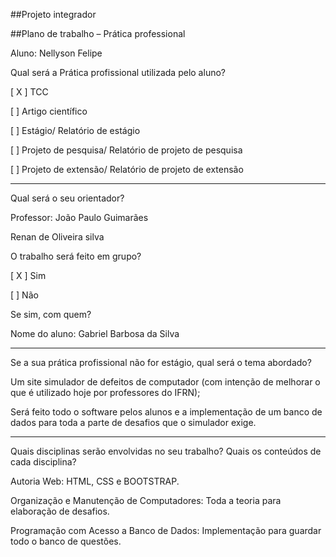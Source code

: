 ##Projeto integrador

##Plano de trabalho – Prática professional

Aluno: Nellyson Felipe 

Qual será a Prática profissional utilizada pelo aluno?

[ X ] TCC

[  ] Artigo científico

[  ] Estágio/ Relatório de estágio

[  ] Projeto de pesquisa/ Relatório de projeto de pesquisa

[  ] Projeto de extensão/ Relatório de projeto de extensão

---

Qual será o seu orientador?

Professor: João Paulo Guimarães

Renan de Oliveira silva

O trabalho será feito em grupo? 

[ X ] Sim

[  ] Não

Se sim, com quem? 

Nome do aluno: Gabriel Barbosa da Silva 

---

Se a sua prática profissional não for estágio, qual será o tema abordado?

Um site simulador de defeitos de computador (com intenção de melhorar o que é utilizado hoje por professores do IFRN); 

Será feito todo o software pelos alunos e a implementação de um banco de dados para toda a parte de desafios que o simulador exige.

---

Quais disciplinas serão envolvidas no seu trabalho? Quais os conteúdos de cada disciplina?

Autoria Web: HTML, CSS e BOOTSTRAP.

Organização e Manutenção de Computadores: Toda a teoria para elaboração de desafios.

Programação com Acesso a Banco de Dados: Implementação para guardar todo o banco de questões.
